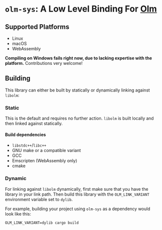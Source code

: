 # `olm-sys`: A Low Level Binding For [Olm](https://git.matrix.org/git/olm/)

## Supported Platforms

- Linux
- macOS
- WebAssembly

**Compiling on Windows fails right now, due to lacking expertise with the platform.** Contributions very welcome!

## Building

This library can either be built by statically or dynamically linking against `libolm`:

### Static

This is the default and requires no further action. `libolm` is built locally and then linked against statically.

#### Build dependencies

- `libstdc++`/`libc++`
- GNU make or a compatible variant
- GCC
- Emscripten (WebAssembly only)
- cmake
### Dynamic

For linking against `libolm` dynamically, first make sure that you have the library in your link path.
Then build this library with the `OLM_LINK_VARIANT` environment variable set to `dylib`.

For example, building your project using `olm-sys` as a dependency would look like this:
```
OLM_LINK_VARIANT=dylib cargo build
```